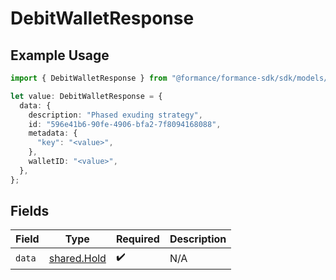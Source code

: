 # DebitWalletResponse

## Example Usage

```typescript
import { DebitWalletResponse } from "@formance/formance-sdk/sdk/models/shared";

let value: DebitWalletResponse = {
  data: {
    description: "Phased exuding strategy",
    id: "596e41b6-90fe-4906-bfa2-7f8094168088",
    metadata: {
      "key": "<value>",
    },
    walletID: "<value>",
  },
};
```

## Fields

| Field                                             | Type                                              | Required                                          | Description                                       |
| ------------------------------------------------- | ------------------------------------------------- | ------------------------------------------------- | ------------------------------------------------- |
| `data`                                            | [shared.Hold](../../../sdk/models/shared/hold.md) | :heavy_check_mark:                                | N/A                                               |